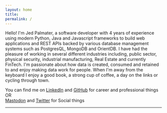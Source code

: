 ```yaml
---
layout: home
title: 
permalink: /
---
```


Hello! I'm Jed Palmater, a software developer with 4 years of experience using modern Python, Java and Javascript frameworks to build web applications and REST APIs backed by various database management systems such as PostgresQL, MongoDB and OrientDB. I have had the pleasure of working in several different industries including, public sector, physical security, industrial manufacturing, Real Estate and currently FinTech. I'm passionate about how data is created, consumed and retained to and enjoy making data work for people. When I'm away from the keyboard I enjoy a good book, a strong cup of coffee, a day on the links or cycling through town.

You can find me on [LinkedIn](https://www.linkedin.com/in/jed-palmater) and [GitHub](https://www.github.com/TheJedinator) for career and professional things  
            OR  
[Mastodon](https://mastodon.social/@beaver_claw) and [Twitter](https://www.twitter.com/beaver_claw) for Social things

--- 